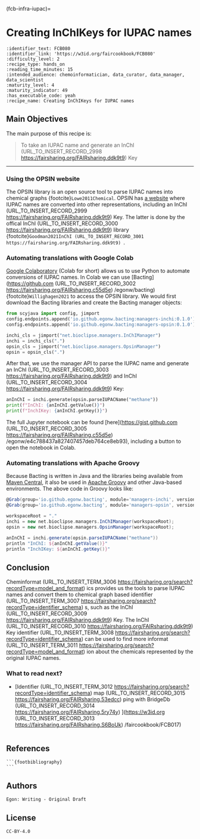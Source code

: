 (fcb-infra-iupac)=
# Creating InChIKeys for IUPAC names



````{panels_fairplus}
:identifier_text: FCB080
:identifier_link: 'https://w3id.org/faircookbook/FCB080'
:difficulty_level: 2
:recipe_type: hands_on
:reading_time_minutes: 15
:intended_audience: chemoinformatician, data_curator, data_manager, data_scientist  
:maturity_level: 4
:maturity_indicator: 49
:has_executable_code: yeah
:recipe_name: Creating InChIKeys for IUPAC names
```` 

## Main Objectives

The main purpose of this recipe is:

> To take an IUPAC name and generate an InChI (URL_TO_INSERT_RECORD_2998 https://fairsharing.org/FAIRsharing.ddk9t9) Key

---

### Using the OPSIN website

The OPSIN library is an open source tool to parse IUPAC names into chemical graphs {footcite}`Lowe2011Chemical`.
OPSIN has [a website](https://opsin.ch.cam.ac.uk/) where IUPAC names are converted into other representations, including an InChI (URL_TO_INSERT_RECORD_2999 https://fairsharing.org/FAIRsharing.ddk9t9) Key.
The latter is done by the offical InChI (URL_TO_INSERT_RECORD_3000 https://fairsharing.org/FAIRsharing.ddk9t9)  library {footcite}`Goodman2021InChI (URL_TO_INSERT_RECORD_3001 https://fairsharing.org/FAIRsharing.ddk9t9) `.

### Automating translations with Google Colab

[Google Colaboratory](https://colab.research.google.com/) (Colab for short) allows us to use Python to automate conversions of IUPAC names.
In Colab we can use [Bacting](https://github.com (URL_TO_INSERT_RECORD_3002 https://fairsharing.org/FAIRsharing.c55d5e) /egonw/bacting) {footcite}`Willighagen2021`
to access the OPSIN library. We would first download the Bacting libraries and create the Bacting manager objects:

```python
from scyjava import config, jimport
config.endpoints.append('io.github.egonw.bacting:managers-inchi:0.1.0')
config.endpoints.append('io.github.egonw.bacting:managers-opsin:0.1.0')

inchi_cls = jimport("net.bioclipse.managers.InChIManager")
inchi = inchi_cls(".")
opsin_cls = jimport("net.bioclipse.managers.OpsinManager")
opsin = opsin_cls(".")
```

After that, we use the manager API to parse the IUPAC name and generate an InChI (URL_TO_INSERT_RECORD_3003 https://fairsharing.org/FAIRsharing.ddk9t9)  and InChI (URL_TO_INSERT_RECORD_3004 https://fairsharing.org/FAIRsharing.ddk9t9) Key:

```python
anInChI = inchi.generate(opsin.parseIUPACName("methane"))
print(f"InChI: {anInChI.getValue()}")
print(f"InchIKey: {anInChI.getKey()}")
```

The full Jupyter notebook can be found [here](https://gist.github.com (URL_TO_INSERT_RECORD_3005 https://fairsharing.org/FAIRsharing.c55d5e) /egonw/e4c788437a827407457deb764ce8eb93),
including a button to open the notebook in Colab.

### Automating translations with Apache Groovy

Because Bacting is written in Java and the libraries being available from
[Maven Central](https://search.maven.org/), it also be used in
[Apache Groovy](http://www.groovy-lang.org/) and other Java-based environments.
The above code in Groovy looks like:

```groovy
@Grab(group='io.github.egonw.bacting', module='managers-inchi', version='0.1.0')
@Grab(group='io.github.egonw.bacting', module='managers-opsin', version='0.1.0')

workspaceRoot = "."
inchi = new net.bioclipse.managers.InChIManager(workspaceRoot);
opsin = new net.bioclipse.managers.OpsinManager(workspaceRoot);

anInChI = inchi.generate(opsin.parseIUPACName("methane"))
println "InChI: ${anInChI.getValue()}"
println "InchIKey: ${anInChI.getKey()}"
```

## Conclusion

Cheminformat (URL_TO_INSERT_TERM_3006 https://fairsharing.org/search?recordType=model_and_format) ics provides us the tools to parse IUPAC names and convert them to
chemical graph based identifier (URL_TO_INSERT_TERM_3007 https://fairsharing.org/search?recordType=identifier_schema) s, such as the InChI (URL_TO_INSERT_RECORD_3009 https://fairsharing.org/FAIRsharing.ddk9t9) Key. The InChI (URL_TO_INSERT_RECORD_3010 https://fairsharing.org/FAIRsharing.ddk9t9) Key identifier (URL_TO_INSERT_TERM_3008 https://fairsharing.org/search?recordType=identifier_schema) 
can be used to find more informat (URL_TO_INSERT_TERM_3011 https://fairsharing.org/search?recordType=model_and_format) ion about the chemicals represented by the
original IUPAC names.

### What to read next?

* [Identifier (URL_TO_INSERT_TERM_3012 https://fairsharing.org/search?recordType=identifier_schema)  map (URL_TO_INSERT_RECORD_3015 https://fairsharing.org/FAIRsharing.53edcc) ping with BridgeDb (URL_TO_INSERT_RECORD_3014 https://fairsharing.org/FAIRsharing.5ry74y) ](https://w3id.org (URL_TO_INSERT_RECORD_3013 https://fairsharing.org/FAIRsharing.S6BoUk) /faircookbook/FCB017)

````{rdmkit_panel}
````

## References

````{dropdown} **References**
```{footbibliography}
```
````

## Authors

````{authors_fairplus}
Egon: Writing - Original Draft
````


## License

````{license_fairplus}
CC-BY-4.0
````

